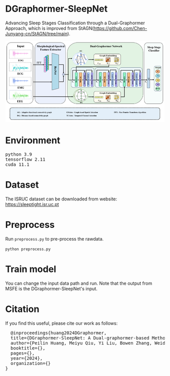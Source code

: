 # DGraphormer-SleepNet

Advancing Sleep Stages Classification through a Dual-Graphormer Approach, which is improved from StAGN(https://github.com/Chen-Junyang-cn/StAGN/tree/main).

![model_structure](./model_structure.jpg)

# Environment
<pre>
python 3.9
tensorflow 2.11
cuda 11.1
</pre>

# Dataset
The ISRUC dataset can be downloaded from website: https://sleeptight.isr.uc.pt

# Preprocess
Run <code>preprocess.py</code> to pre-process the rawdata.
<p><code>python preprocess.py</code></p>

# Train model
You can change the input data path and run. Note that the output from MSFE is the DGraphormer-SleepNet's input.


# Citation
If you find this useful, please cite our work as follows:
<pre>
  @inproceedings{huang2024DGraphormer,
  title={DGraphormer-SleepNet: A Dual-graphormer-based Method for Sleep Stage Classification},
  author={Peilin Huang, Meiyu Qiu, Yi Liu, Bowen Zhang, Weidong Gao,and Xiaomao Fan},
  booktitle={},
  pages={},
  year={2024},
  organization={}
}
</pre>
